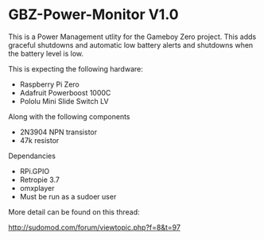 # GBZ-Power-Monitor V1.0

This is a Power Management utlity for the Gameboy Zero project.  This adds graceful shutdowns and automatic low battery alerts and shutdowns when the battery level is low.  

This is expecting the following hardware:

- Raspberry Pi Zero
- Adafruit Powerboost 1000C
- Pololu Mini Slide Switch LV

Along with the following components

- 2N3904 NPN transistor
- 47k resistor

Dependancies

- RPi.GPIO
- Retropie 3.7
- omxplayer
- Must be run as a sudoer user

More detail can be found on this thread:

http://sudomod.com/forum/viewtopic.php?f=8&t=97


